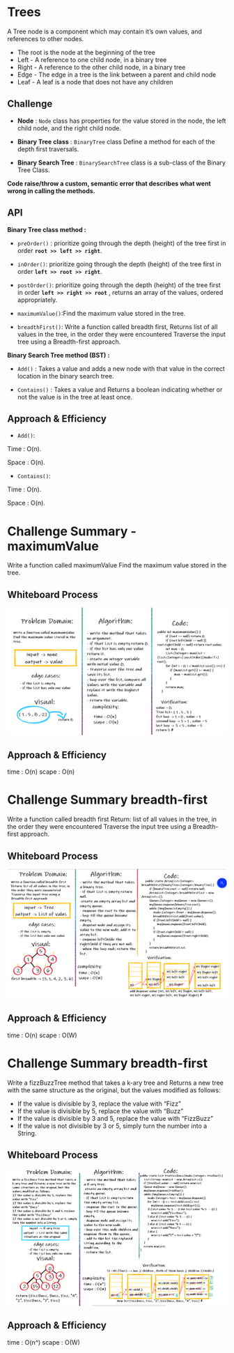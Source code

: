 # Trees

A Tree node is a component which may contain it’s own values, and references to other nodes.

- The root is the node at the beginning of the tree
- Left - A reference to one child node, in a binary tree
- Right - A reference to the other child node, in a binary tree
- Edge - The edge in a tree is the link between a parent and child node
- Leaf - A leaf is a node that does not have any children

## Challenge

- **Node** : `Node` class has properties for the value stored in the node, the left child node, and the right child node.

- **Binary Tree class** : `BinaryTree` class Define a method for each of the depth first traversals.

- **Binary Search Tree** : `BinarySearchTree` class is a sub-class of the Binary Tree Class.

**Code raise/throw a custom, semantic error that describes what went wrong in calling the methods.**

## API

**Binary Tree class method :**

- `preOrder()` : prioritize going through the depth (height) of the tree first in order **`root >> left >> right`**.

- `inOrder()`: prioritize going through the depth (height) of the tree first in order **`left >> root >> right`**.

- `postOrder()`: prioritize going through the depth (height) of the tree first in order **`left >> right >> root`** , returns an array of the values, ordered appropriately.

- `maximumValue()`:Find the maximum value stored in the tree.

- `breadthFirst()`: Write a function called breadth first, Returns list of all values in the tree, in the order they were encountered Traverse the input tree using a Breadth-first approach.

**Binary Search Tree method (BST) :**

- `Add()` : Takes a value and adds a new node with that value in the correct location in the binary search tree.

- `Contains()` : Takes a value and Returns a boolean indicating whether or not the value is in the tree at least once.

## Approach & Efficiency

- `Add()`:

Time : O(n).

Space : O(n).

- `Contains()`:

Time : O(n).

Space : O(n).

# Challenge Summary - maximumValue

Write a function called maximumValue Find the maximum value stored in the tree.

## Whiteboard Process

![max-tree](../trees/img/maximumValue.PNG)

## Approach & Efficiency

time : O(n)
scape : O(n)

# Challenge Summary breadth-first

Write a function called breadth first
Return: list of all values in the tree, in the order they were encountered Traverse the input tree using a Breadth-first approach.

## Whiteboard Process

![max-tree](./img/breadth-first.PNG)

## Approach & Efficiency

time : O(n)
scape : O(W)

# Challenge Summary breadth-first

Write a fizzBuzzTree method that takes a k-ary tree and Returns a new tree with the same structure as the original, but the values modified as follows:

- If the value is divisible by 3, replace the value with “Fizz”
- If the value is divisible by 5, replace the value with “Buzz”
- If the value is divisible by 3 and 5, replace the value with “FizzBuzz”
- If the value is not divisible by 3 or 5, simply turn the number into a String.

## Whiteboard Process

![max-tree](./img/fizz-buzz-k-tree.PNG)

## Approach & Efficiency

time : O(n^)
scape : O(W)
